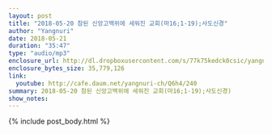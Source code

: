 ```yaml
---
layout: post
title: "2018-05-20 참된 신앙고백위에 세워진 교회(마16;1-19);사도신경"
author: "Yangnuri"
date: 2018-05-21
duration: "35:47"
type: "audio/mp3"
enclosure_url: http://dl.dropboxusercontent.com/s/77k75kedck0csic/yangnurichurch180521.mp3
enclosure_bytes_size: 35,779,126
link:
  youtube: http://cafe.daum.net/yangnuri-ch/Q6h4/240
summary: 2018-05-20 참된 신앙고백위에 세워진 교회(마16;1-19);사도신경)
show_notes:
---
```


{% include post_body.html %}
